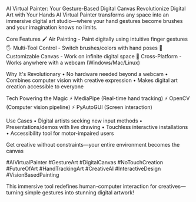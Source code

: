 AI Virtual Painter: Your Gesture-Based Digital Canvas
Revolutionize Digital Art with Your Hands
AI Virtual Painter transforms any space into an immersive digital art studio—where your hand gestures become brushes and your imagination knows no limits.

Core Features
🖌️ Air Painting - Paint digitally using intuitive finger gestures
🖐️ Multi-Tool Control - Switch brushes/colors with hand poses
🎨 Customizable Canvas - Work on infinite digital space
📱 Cross-Platform - Works anywhere with a webcam (Windows/Mac/Linux)

Why It's Revolutionary
• No hardware needed beyond a webcam
• Combines computer vision with creative expression
• Makes digital art creation accessible to everyone

Tech Powering the Magic
⚡ MediaPipe (Real-time hand tracking)
⚡ OpenCV (Computer vision pipeline)
⚡ PyAutoGUI (Screen interaction)

Use Cases
• Digital artists seeking new input methods
• Presentations/demos with live drawing
• Touchless interactive installations
• Accessibility tool for motor-impaired users

Get creative without constraints—your entire environment becomes the canvas

#AIVirtualPainter #GestureArt #DigitalCanvas
#NoTouchCreation #FutureOfArt #HandTrackingArt
#CreativeAI #InteractiveDesign #VisionBasedPainting

This immersive tool redefines human-computer interaction for creatives—turning simple gestures into stunning digital artwork!
